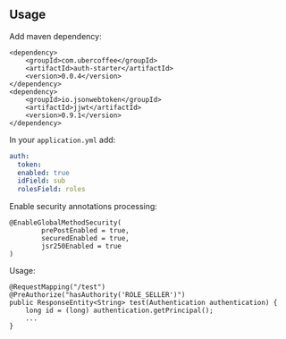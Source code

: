 ## Usage

Add maven dependency:
```
<dependency>
    <groupId>com.ubercoffee</groupId>
    <artifactId>auth-starter</artifactId>
    <version>0.0.4</version>
</dependency>
<dependency>
    <groupId>io.jsonwebtoken</groupId>
    <artifactId>jjwt</artifactId>
    <version>0.9.1</version>
</dependency>
```

In your `application.yml` add:
```yaml
auth:
  token:
  enabled: true
  idField: sub
  rolesField: roles
```

Enable security annotations processing:
```
@EnableGlobalMethodSecurity(
        prePostEnabled = true,
        securedEnabled = true,
        jsr250Enabled = true
)
```

Usage:
```
@RequestMapping("/test")
@PreAuthorize("hasAuthority('ROLE_SELLER')")
public ResponseEntity<String> test(Authentication authentication) {
    long id = (long) authentication.getPrincipal();
    ...
}
```